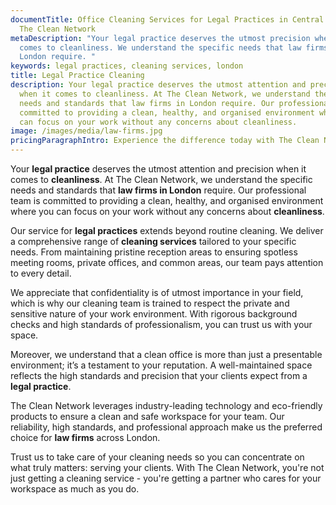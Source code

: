 ```yaml
---
documentTitle: Office Cleaning Services for Legal Practices in Central London -
  The Clean Network
metaDescription: "Your legal practice deserves the utmost precision when it
  comes to cleanliness. We understand the specific needs that law firms in
  London require. "
keywords: legal practices, cleaning services, london
title: Legal Practice Cleaning
description: Your legal practice deserves the utmost attention and precision
  when it comes to cleanliness. At The Clean Network, we understand the specific
  needs and standards that law firms in London require. Our professional team is
  committed to providing a clean, healthy, and organised environment where you
  can focus on your work without any concerns about cleanliness.
image: /images/media/law-firms.jpg
pricingParagraphIntro: Experience the difference today with The Clean Network.
---
```

Your <strong>legal practice</strong> deserves the utmost attention and precision when it comes to <strong>cleanliness</strong>. At The Clean Network, we understand the specific needs and standards that <strong>law firms in London</strong> require. Our professional team is committed to providing a clean, healthy, and organised environment where you can focus on your work without any concerns about <strong>cleanliness</strong>.

Our service for <strong>legal practices</strong> extends beyond routine cleaning. We deliver a comprehensive range of <strong>cleaning services</strong> tailored to your specific needs. From maintaining pristine reception areas to ensuring spotless meeting rooms, private offices, and common areas, our team pays attention to every detail.

We appreciate that confidentiality is of utmost importance in your field, which is why our cleaning team is trained to respect the private and sensitive nature of your work environment. With rigorous background checks and high standards of professionalism, you can trust us with your space.

Moreover, we understand that a clean office is more than just a presentable environment; it’s a testament to your reputation. A well-maintained space reflects the high standards and precision that your clients expect from a <strong>legal practice</strong>.

The Clean Network leverages industry-leading technology and eco-friendly products to ensure a clean and safe workspace for your team. Our reliability, high standards, and professional approach make us the preferred choice for <strong>law firms</strong> across London.

Trust us to take care of your cleaning needs so you can concentrate on what truly matters: serving your clients. With The Clean Network, you're not just getting a cleaning service - you're getting a partner who cares for your workspace as much as you do.